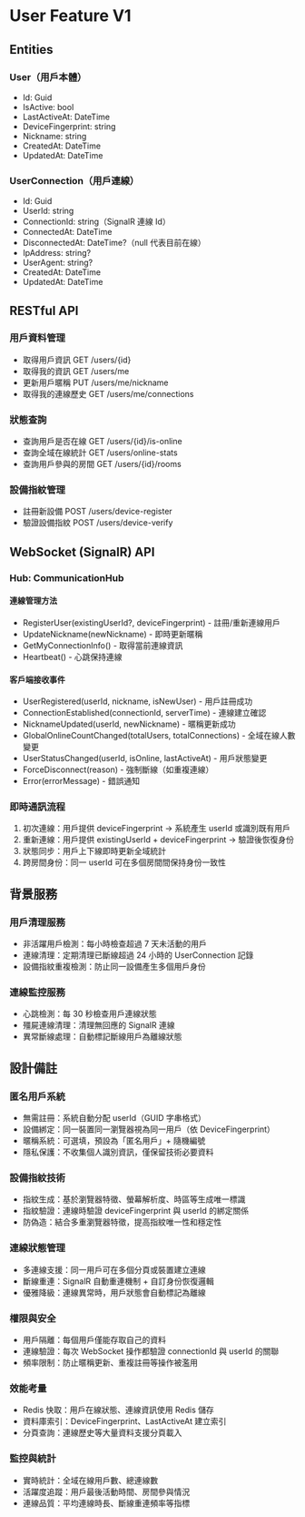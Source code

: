 ﻿# User Feature V1

## Entities

### User（用戶本體）

- Id: Guid
- IsActive: bool
- LastActiveAt: DateTime
- DeviceFingerprint: string
- Nickname: string
- CreatedAt: DateTime
- UpdatedAt: DateTime

### UserConnection（用戶連線）

- Id: Guid
- UserId: string
- ConnectionId: string（SignalR 連線 Id）
- ConnectedAt: DateTime
- DisconnectedAt: DateTime?（null 代表目前在線）
- IpAddress: string?
- UserAgent: string?
- CreatedAt: DateTime
- UpdatedAt: DateTime

## RESTful API

### 用戶資料管理

- 取得用戶資訊 GET /users/{id}
- 取得我的資訊 GET /users/me
- 更新用戶暱稱 PUT /users/me/nickname
- 取得我的連線歷史 GET /users/me/connections

### 狀態查詢

- 查詢用戶是否在線 GET /users/{id}/is-online
- 查詢全域在線統計 GET /users/online-stats
- 查詢用戶參與的房間 GET /users/{id}/rooms

### 設備指紋管理

- 註冊新設備 POST /users/device-register
- 驗證設備指紋 POST /users/device-verify

## WebSocket (SignalR) API

### Hub: CommunicationHub

#### 連線管理方法

- RegisterUser(existingUserId?, deviceFingerprint) - 註冊/重新連線用戶
- UpdateNickname(newNickname) - 即時更新暱稱
- GetMyConnectionInfo() - 取得當前連線資訊
- Heartbeat() - 心跳保持連線

#### 客戶端接收事件

- UserRegistered(userId, nickname, isNewUser) - 用戶註冊成功
- ConnectionEstablished(connectionId, serverTime) - 連線建立確認
- NicknameUpdated(userId, newNickname) - 暱稱更新成功
- GlobalOnlineCountChanged(totalUsers, totalConnections) - 全域在線人數變更
- UserStatusChanged(userId, isOnline, lastActiveAt) - 用戶狀態變更
- ForceDisconnect(reason) - 強制斷線（如重複連線）
- Error(errorMessage) - 錯誤通知

### 即時通訊流程

1. 初次連線：用戶提供 deviceFingerprint → 系統產生 userId 或識別既有用戶
2. 重新連線：用戶提供 existingUserId + deviceFingerprint → 驗證後恢復身份
3. 狀態同步：用戶上下線即時更新全域統計
4. 跨房間身份：同一 userId 可在多個房間間保持身份一致性

## 背景服務

### 用戶清理服務

- 非活躍用戶檢測：每小時檢查超過 7 天未活動的用戶
- 連線清理：定期清理已斷線超過 24 小時的 UserConnection 記錄
- 設備指紋重複檢測：防止同一設備產生多個用戶身份

### 連線監控服務

- 心跳檢測：每 30 秒檢查用戶連線狀態
- 殭屍連線清理：清理無回應的 SignalR 連線
- 異常斷線處理：自動標記斷線用戶為離線狀態

## 設計備註

### 匿名用戶系統

- 無需註冊：系統自動分配 userId（GUID 字串格式）
- 設備綁定：同一裝置同一瀏覽器視為同一用戶（依 DeviceFingerprint）
- 暱稱系統：可選填，預設為「匿名用戶」+ 隨機編號
- 隱私保護：不收集個人識別資訊，僅保留技術必要資料

### 設備指紋技術

- 指紋生成：基於瀏覽器特徵、螢幕解析度、時區等生成唯一標識
- 指紋驗證：連線時驗證 deviceFingerprint 與 userId 的綁定關係
- 防偽造：結合多重瀏覽器特徵，提高指紋唯一性和穩定性

### 連線狀態管理

- 多連線支援：同一用戶可在多個分頁或裝置建立連線
- 斷線重連：SignalR 自動重連機制 + 自訂身份恢復邏輯
- 優雅降級：連線異常時，用戶狀態會自動標記為離線

### 權限與安全

- 用戶隔離：每個用戶僅能存取自己的資料
- 連線驗證：每次 WebSocket 操作都驗證 connectionId 與 userId 的關聯
- 頻率限制：防止暱稱更新、重複註冊等操作被濫用

### 效能考量

- Redis 快取：用戶在線狀態、連線資訊使用 Redis 儲存
- 資料庫索引：DeviceFingerprint、LastActiveAt 建立索引
- 分頁查詢：連線歷史等大量資料支援分頁載入

### 監控與統計

- 實時統計：全域在線用戶數、總連線數
- 活躍度追蹤：用戶最後活動時間、房間參與情況
- 連線品質：平均連線時長、斷線重連頻率等指標
